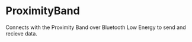 # ProximityBand

Connects with the Proximity Band over Bluetooth Low Energy to send and recieve data.
